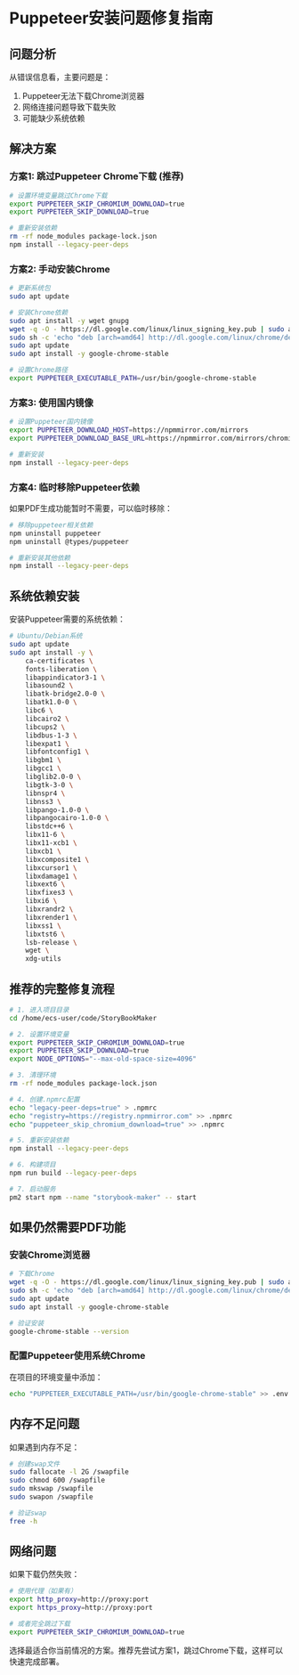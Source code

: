 # Puppeteer安装问题修复指南

## 问题分析
从错误信息看，主要问题是：
1. Puppeteer无法下载Chrome浏览器
2. 网络连接问题导致下载失败
3. 可能缺少系统依赖

## 解决方案

### 方案1: 跳过Puppeteer Chrome下载 (推荐)

```bash
# 设置环境变量跳过Chrome下载
export PUPPETEER_SKIP_CHROMIUM_DOWNLOAD=true
export PUPPETEER_SKIP_DOWNLOAD=true

# 重新安装依赖
rm -rf node_modules package-lock.json
npm install --legacy-peer-deps
```

### 方案2: 手动安装Chrome

```bash
# 更新系统包
sudo apt update

# 安装Chrome依赖
sudo apt install -y wget gnupg
wget -q -O - https://dl.google.com/linux/linux_signing_key.pub | sudo apt-key add -
sudo sh -c 'echo "deb [arch=amd64] http://dl.google.com/linux/chrome/deb/ stable main" >> /etc/apt/sources.list.d/google-chrome.list'
sudo apt update
sudo apt install -y google-chrome-stable

# 设置Chrome路径
export PUPPETEER_EXECUTABLE_PATH=/usr/bin/google-chrome-stable
```

### 方案3: 使用国内镜像

```bash
# 设置Puppeteer国内镜像
export PUPPETEER_DOWNLOAD_HOST=https://npmmirror.com/mirrors
export PUPPETEER_DOWNLOAD_BASE_URL=https://npmmirror.com/mirrors/chromium-browser-snapshots

# 重新安装
npm install --legacy-peer-deps
```

### 方案4: 临时移除Puppeteer依赖

如果PDF生成功能暂时不需要，可以临时移除：

```bash
# 移除puppeteer相关依赖
npm uninstall puppeteer
npm uninstall @types/puppeteer

# 重新安装其他依赖
npm install --legacy-peer-deps
```

## 系统依赖安装

安装Puppeteer需要的系统依赖：

```bash
# Ubuntu/Debian系统
sudo apt update
sudo apt install -y \
    ca-certificates \
    fonts-liberation \
    libappindicator3-1 \
    libasound2 \
    libatk-bridge2.0-0 \
    libatk1.0-0 \
    libc6 \
    libcairo2 \
    libcups2 \
    libdbus-1-3 \
    libexpat1 \
    libfontconfig1 \
    libgbm1 \
    libgcc1 \
    libglib2.0-0 \
    libgtk-3-0 \
    libnspr4 \
    libnss3 \
    libpango-1.0-0 \
    libpangocairo-1.0-0 \
    libstdc++6 \
    libx11-6 \
    libx11-xcb1 \
    libxcb1 \
    libxcomposite1 \
    libxcursor1 \
    libxdamage1 \
    libxext6 \
    libxfixes3 \
    libxi6 \
    libxrandr2 \
    libxrender1 \
    libxss1 \
    libxtst6 \
    lsb-release \
    wget \
    xdg-utils
```

## 推荐的完整修复流程

```bash
# 1. 进入项目目录
cd /home/ecs-user/code/StoryBookMaker

# 2. 设置环境变量
export PUPPETEER_SKIP_CHROMIUM_DOWNLOAD=true
export PUPPETEER_SKIP_DOWNLOAD=true
export NODE_OPTIONS="--max-old-space-size=4096"

# 3. 清理环境
rm -rf node_modules package-lock.json

# 4. 创建.npmrc配置
echo "legacy-peer-deps=true" > .npmrc
echo "registry=https://registry.npmmirror.com" >> .npmrc
echo "puppeteer_skip_chromium_download=true" >> .npmrc

# 5. 重新安装依赖
npm install --legacy-peer-deps

# 6. 构建项目
npm run build --legacy-peer-deps

# 7. 启动服务
pm2 start npm --name "storybook-maker" -- start
```

## 如果仍然需要PDF功能

### 安装Chrome浏览器
```bash
# 下载Chrome
wget -q -O - https://dl.google.com/linux/linux_signing_key.pub | sudo apt-key add -
sudo sh -c 'echo "deb [arch=amd64] http://dl.google.com/linux/chrome/deb/ stable main" >> /etc/apt/sources.list.d/google-chrome.list'
sudo apt update
sudo apt install -y google-chrome-stable

# 验证安装
google-chrome-stable --version
```

### 配置Puppeteer使用系统Chrome
在项目的环境变量中添加：
```bash
echo "PUPPETEER_EXECUTABLE_PATH=/usr/bin/google-chrome-stable" >> .env.local
```

## 内存不足问题

如果遇到内存不足：
```bash
# 创建swap文件
sudo fallocate -l 2G /swapfile
sudo chmod 600 /swapfile
sudo mkswap /swapfile
sudo swapon /swapfile

# 验证swap
free -h
```

## 网络问题

如果下载仍然失败：
```bash
# 使用代理（如果有）
export http_proxy=http://proxy:port
export https_proxy=http://proxy:port

# 或者完全跳过下载
export PUPPETEER_SKIP_CHROMIUM_DOWNLOAD=true
```

选择最适合你当前情况的方案。推荐先尝试方案1，跳过Chrome下载，这样可以快速完成部署。